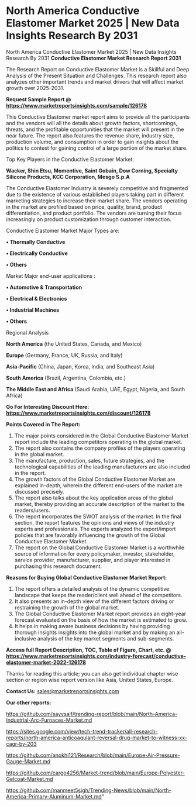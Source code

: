 # North America Conductive Elastomer Market 2025 | New Data Insights Research By 2031
North America Conductive Elastomer Market 2025 | New Data Insights Research By 2031
<strong>Conductive Elastomer Market Research Report 2031</strong>

The Research Report on Conductive Elastomer Market is a Skillful and Deep Analysis of the Present Situation and Challenges. This research report also analyzes other important trends and market drivers that will affect market growth over 2025-2031.

<strong>Request Sample Report @ <a href=https://www.marketreportsinsights.com/sample/126178>https://www.marketreportsinsights.com/sample/126178</a></strong>

This Conductive Elastomer market report aims to provide all the participants and the vendors will all the details about growth factors, shortcomings, threats, and the profitable opportunities that the market will present in the near future. The report also features the revenue share, industry size, production volume, and consumption in order to gain insights about the politics to contest for gaining control of a large portion of the market share.

Top Key Players in the Conductive Elastomer Market:

<strong>Wacker, Shin Etsu, Momentive, Saint Gobain, Dow Corning, Specialty Silicone Products, KCC Corporation, Mesgo S.p.A</strong>

The Conductive Elastomer Industry is severely competitive and fragmented due to the existence of various established players taking part in different marketing strategies to increase their market share. The vendors operating in the market are profiled based on price, quality, brand, product differentiation, and product portfolio. The vendors are turning their focus increasingly on product customization through customer interaction.

Conductive Elastomer Market Major Types are:

<strong>• Thermally Conductive

• Electrically Conductive

• Others</strong>

Market Major end-user applications :

<strong>• Automotive & Transportation

• Electrical & Electronics

• Industrial Machines

• Others</strong>

Regional Analysis

</u><strong><b>North America</b></strong> (the United States, Canada, and Mexico)

<strong><b>Europe </b></strong>(Germany, France, UK, Russia, and Italy)

<strong><b>Asia-Pacific</b></strong> (China, Japan, Korea, India, and Southeast Asia)

<strong><b>South America</b></strong> (Brazil, Argentina, Colombia, etc.)

<strong><b>The Middle East and Africa</b></strong> (Saudi Arabia, UAE, Egypt, Nigeria, and South Africa)

<strong>Go For Interesting Discount Here: <a href=https://www.marketreportsinsights.com/discount/126178>https://www.marketreportsinsights.com/discount/126178</a></strong>

<strong>Points Covered in The Report:</strong>
<ol>
  <li>The major points considered in the Global Conductive Elastomer Market report include the leading competitors operating in the global market.</li>
  <li>The report also contains the company profiles of the players operating in the global market.</li>
  <li>The manufacture, production, sales, future strategies, and the technological capabilities of the leading manufacturers are also included in the report.</li>
  <li>The growth factors of the Global Conductive Elastomer Market are explained in-depth, wherein the different end-users of the market are discussed precisely.</li>
  <li>The report also talks about the key application areas of the global market, thereby providing an accurate description of the market to the readers/users.</li>
  <li>The report incorporates the SWOT analysis of the market. In the final section, the report features the opinions and views of the industry experts and professionals. The experts analyzed the export/import policies that are favorably influencing the growth of the Global Conductive Elastomer Market.</li>
  <li>The report on the Global Conductive Elastomer Market is a worthwhile source of information for every policymaker, investor, stakeholder, service provider, manufacturer, supplier, and player interested in purchasing this research document.</li>
</ol>
<strong>Reasons for Buying Global Conductive Elastomer Market Report:</strong>

<ol>
  <li>The report offers a detailed analysis of the dynamic competitive landscape that keeps the reader/client well ahead of the competitors.</li>
  <li>It also presents an in-depth view of the different factors driving or restraining the growth of the global market.</li>
  <li>The Global Conductive Elastomer Market report provides an eight-year forecast evaluated on the basis of how the market is estimated to grow.</li>
  <li>It helps in making aware business decisions by having providing thorough insights insights into the global market and by making an all-inclusive analysis of the key market segments and sub-segments.</li>
</ol>
<strong>Access full Report Description, TOC, Table of Figure, Chart, etc. @ <a href=https://www.marketreportsinsights.com/industry-forecast/conductive-elastomer-market-2022-126178>https://www.marketreportsinsights.com/industry-forecast/conductive-elastomer-market-2022-126178</a></strong>


Thanks for reading this article; you can also get individual chapter wise section or region wise report version like Asia, United States, Europe.

<strong>Contact Us:</strong>
sales@marketreportsinsights.com

<strong>Our other reports:</strong>

<a href=https://github.com/sayysaif/trending-report/blob/main/North-America-Industrial-Arc-Furnaces-Market.md>https://github.com/sayysaif/trending-report/blob/main/North-America-Industrial-Arc-Furnaces-Market.md</a>

<a href=https://sites.google.com/view/tech-trend-tracker/all-research-reports/north-america-anticoagulant-reversal-drug-market-to-witness-xx-cagr-by-203>https://sites.google.com/view/tech-trend-tracker/all-research-reports/north-america-anticoagulant-reversal-drug-market-to-witness-xx-cagr-by-203</a>

<a href=https://github.com/anokhi121/Research/blob/main/Europe-Air-Pressure-Gauge-Market.md>https://github.com/anokhi121/Research/blob/main/Europe-Air-Pressure-Gauge-Market.md</a>

<a href=https://github.com/cargo4256/Market-trend/blob/main/Europe-Polyester-Gelcoat-Market.md>https://github.com/cargo4256/Market-trend/blob/main/Europe-Polyester-Gelcoat-Market.md</a>

<a href=https://github.com/manmeet5sigh/Trending-News/blob/main/North-America-Primary-Aluminum-Market.md>https://github.com/manmeet5sigh/Trending-News/blob/main/North-America-Primary-Aluminum-Market.md</a>"
